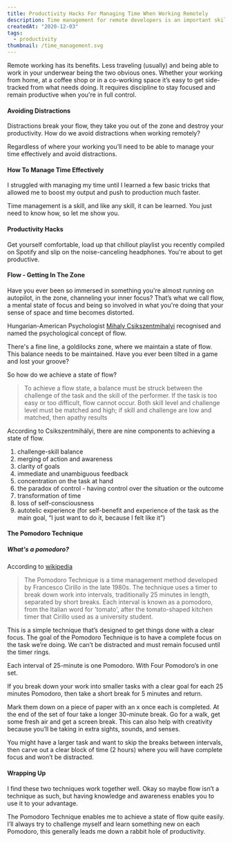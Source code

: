 ```yaml
---
title: Productivity Hacks For Managing Time When Working Remotely
description: Time management for remote developers is an important skill. Learn how I manage my time with these productivity hacks while working remotely
createdAt: "2020-12-03"
tags:
  - productivity
thumbnail: /time_management.svg
---
```


<!-- without webpack -->
<!-- ![Digital Nomad](/digital_nomad.svg) -->
<!-- with webpack -->
<!-- ![Digital Nomad](@/assets/blog/digital_nomad.svg "image") -->

Remote working has its benefits. Less traveling (usually) and being able to work in your underwear being the two obvious ones. Whether your working from home, at a coffee shop or in a co-working space it’s easy to get side-tracked from what needs doing. It requires discipline to stay focused and remain productive when you're in full control.

#### Avoiding Distractions

Distractions break your flow, they take you out of the zone and destroy your productivity. How do we avoid distractions when working remotely?

Regardless of where your working you’ll need to be able to manage your time effectively and avoid distractions.

#### How To Manage Time Effectively

I struggled with managing my time until I learned a few basic tricks that allowed me to boost my output and push to production much faster.

Time management is a skill, and like any skill, it can be learned. You just need to know how, so let me show you.

#### Productivity Hacks

Get yourself comfortable, load up that chillout playlist you recently compiled on Spotify and slip on the noise-canceling headphones. You're about to get productive.

#### Flow - Getting In The Zone

Have you ever been so immersed in something you're almost running on autopilot, in the zone, channeling your inner focus? That’s what we call flow, a mental state of focus and being so involved in what you're doing that your sense of space and time becomes distorted.

Hungarian-American Psychologist [Mihaly Csikszentmihalyi](https://en.wikipedia.org/wiki/Mihaly_Csikszentmihalyi) recognised and named the psychological concept of flow.

There's a fine line, a goldilocks zone, where we maintain a state of flow. This balance needs to be maintained. Have you ever been tilted in a game and lost your groove?

So how do we achieve a state of flow?

> To achieve a flow state, a balance must be struck between the challenge of the task and the skill of the performer. If the task is too easy or too difficult, flow cannot occur. Both skill level and challenge level must be matched and high; if skill and challenge are low and matched, then apathy results

According to Csikszentmihályi, there are nine components to achieving a state of flow.

1. challenge-skill balance
2. merging of action and awareness
3. clarity of goals
4. immediate and unambiguous feedback
5. concentration on the task at hand
6. the paradox of control - having control over the situation or the outcome
7. transformation of time
8. loss of self-consciousness
9. autotelic experience (for self-benefit and experience of the task as the main goal, “I just want to do it, because I felt like it”)

<!-- ![Working Remotely](/working_remotely.svg) -->
<!-- with webpack -->
<!-- ![Working Remotely](@/assets/blog/working_remotely.svg "image") -->
<v-img src="working_remotely.svg" alt="Working Remotely"></v-img>

#### The Pomodoro Technique

##### What's a pomodoro?
<!-- ##### 2. Pros and cons -->

According to [wikipedia](https://en.wikipedia.org/wiki/Pomodoro_Technique)

> The Pomodoro Technique is a time management method developed by Francesco Cirillo in the late 1980s. The technique uses a timer to break down work into intervals, traditionally 25 minutes in length, separated by short breaks. Each interval is known as a pomodoro, from the Italian word for 'tomato', after the tomato-shaped kitchen timer that Cirillo used as a university student.

This is a simple technique that’s designed to get things done with a clear focus. The goal of the Pomodoro Technique is to have a complete focus on the task we’re doing. We can’t be distracted and must remain focused until the timer rings.

Each interval of 25-minute is one Pomodoro. With Four Pomodoro’s in one set.

If you break down your work into smaller tasks with a clear goal for each 25 minutes Pomodoro, then take a short break for 5 minutes and return.

Mark them down on a piece of paper with an x once each is completed. At the end of the set of four take a longer 30-minute break. Go for a walk, get some fresh air and get a screen break. This can also help with creativity because you’ll be taking in extra sights, sounds, and senses.

You might have a larger task and want to skip the breaks between intervals, then carve out a clear block of time (2 hours) where you will have complete focus and won’t be distracted.

#### Wrapping Up

I find these two techniques work together well. Okay so maybe flow isn’t a technique as such, but having knowledge and awareness enables you to use it to your advantage.

The Pomodoro Technique enables me to achieve a state of flow quite easily. I’ll always try to challenge myself and learn something new on each Pomodoro, this generally leads me down a rabbit hole of productivity.
